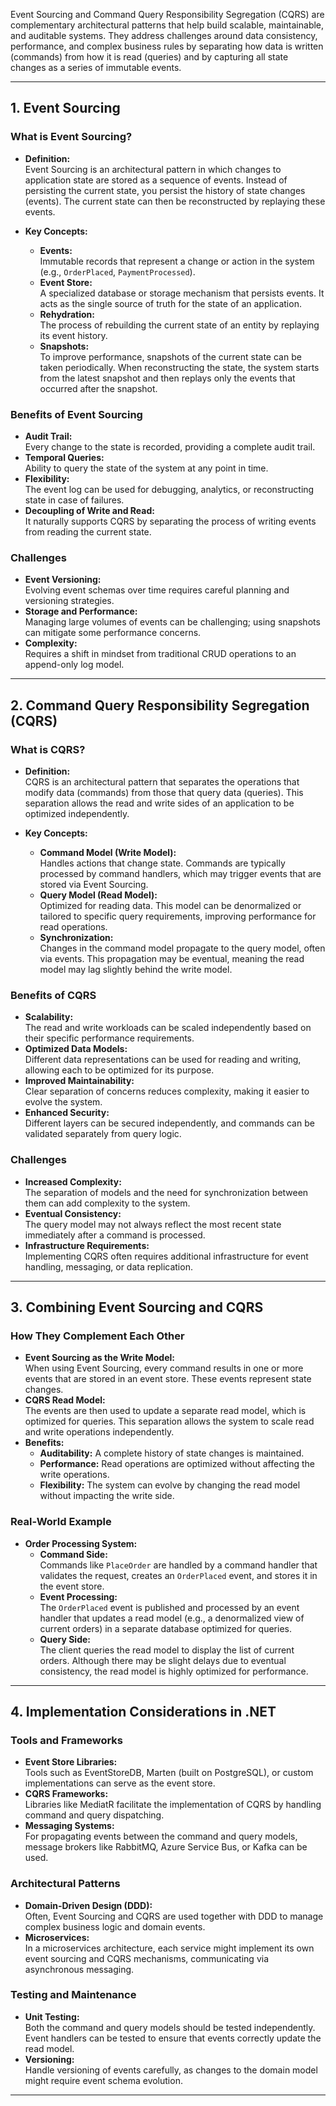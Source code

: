 Event Sourcing and Command Query Responsibility Segregation (CQRS) are complementary architectural patterns that help build scalable, maintainable, and auditable systems. They address challenges around data consistency, performance, and complex business rules by separating how data is written (commands) from how it is read (queries) and by capturing all state changes as a series of immutable events.

---

## 1. Event Sourcing

### What is Event Sourcing?
- **Definition:**  
  Event Sourcing is an architectural pattern in which changes to application state are stored as a sequence of events. Instead of persisting the current state, you persist the history of state changes (events). The current state can then be reconstructed by replaying these events.
  
- **Key Concepts:**
  - **Events:**  
    Immutable records that represent a change or action in the system (e.g., `OrderPlaced`, `PaymentProcessed`).
  - **Event Store:**  
    A specialized database or storage mechanism that persists events. It acts as the single source of truth for the state of an application.
  - **Rehydration:**  
    The process of rebuilding the current state of an entity by replaying its event history.
  - **Snapshots:**  
    To improve performance, snapshots of the current state can be taken periodically. When reconstructing the state, the system starts from the latest snapshot and then replays only the events that occurred after the snapshot.

### Benefits of Event Sourcing
- **Audit Trail:**  
  Every change to the state is recorded, providing a complete audit trail.
- **Temporal Queries:**  
  Ability to query the state of the system at any point in time.
- **Flexibility:**  
  The event log can be used for debugging, analytics, or reconstructing state in case of failures.
- **Decoupling of Write and Read:**  
  It naturally supports CQRS by separating the process of writing events from reading the current state.

### Challenges
- **Event Versioning:**  
  Evolving event schemas over time requires careful planning and versioning strategies.
- **Storage and Performance:**  
  Managing large volumes of events can be challenging; using snapshots can mitigate some performance concerns.
- **Complexity:**  
  Requires a shift in mindset from traditional CRUD operations to an append-only log model.

---

## 2. Command Query Responsibility Segregation (CQRS)

### What is CQRS?
- **Definition:**  
  CQRS is an architectural pattern that separates the operations that modify data (commands) from those that query data (queries). This separation allows the read and write sides of an application to be optimized independently.
  
- **Key Concepts:**
  - **Command Model (Write Model):**  
    Handles actions that change state. Commands are typically processed by command handlers, which may trigger events that are stored via Event Sourcing.
  - **Query Model (Read Model):**  
    Optimized for reading data. This model can be denormalized or tailored to specific query requirements, improving performance for read operations.
  - **Synchronization:**  
    Changes in the command model propagate to the query model, often via events. This propagation may be eventual, meaning the read model may lag slightly behind the write model.

### Benefits of CQRS
- **Scalability:**  
  The read and write workloads can be scaled independently based on their specific performance requirements.
- **Optimized Data Models:**  
  Different data representations can be used for reading and writing, allowing each to be optimized for its purpose.
- **Improved Maintainability:**  
  Clear separation of concerns reduces complexity, making it easier to evolve the system.
- **Enhanced Security:**  
  Different layers can be secured independently, and commands can be validated separately from query logic.

### Challenges
- **Increased Complexity:**  
  The separation of models and the need for synchronization between them can add complexity to the system.
- **Eventual Consistency:**  
  The query model may not always reflect the most recent state immediately after a command is processed.
- **Infrastructure Requirements:**  
  Implementing CQRS often requires additional infrastructure for event handling, messaging, or data replication.

---

## 3. Combining Event Sourcing and CQRS

### How They Complement Each Other
- **Event Sourcing as the Write Model:**  
  When using Event Sourcing, every command results in one or more events that are stored in an event store. These events represent state changes.
- **CQRS Read Model:**  
  The events are then used to update a separate read model, which is optimized for queries. This separation allows the system to scale read and write operations independently.
- **Benefits:**  
  - **Auditability:** A complete history of state changes is maintained.
  - **Performance:** Read operations are optimized without affecting the write operations.
  - **Flexibility:** The system can evolve by changing the read model without impacting the write side.

### Real-World Example
- **Order Processing System:**  
  - **Command Side:**  
    Commands like `PlaceOrder` are handled by a command handler that validates the request, creates an `OrderPlaced` event, and stores it in the event store.
  - **Event Processing:**  
    The `OrderPlaced` event is published and processed by an event handler that updates a read model (e.g., a denormalized view of current orders) in a separate database optimized for queries.
  - **Query Side:**  
    The client queries the read model to display the list of current orders. Although there may be slight delays due to eventual consistency, the read model is highly optimized for performance.

---

## 4. Implementation Considerations in .NET

### Tools and Frameworks
- **Event Store Libraries:**  
  Tools such as EventStoreDB, Marten (built on PostgreSQL), or custom implementations can serve as the event store.
- **CQRS Frameworks:**  
  Libraries like MediatR facilitate the implementation of CQRS by handling command and query dispatching.
- **Messaging Systems:**  
  For propagating events between the command and query models, message brokers like RabbitMQ, Azure Service Bus, or Kafka can be used.

### Architectural Patterns
- **Domain-Driven Design (DDD):**  
  Often, Event Sourcing and CQRS are used together with DDD to manage complex business logic and domain events.
- **Microservices:**  
  In a microservices architecture, each service might implement its own event sourcing and CQRS mechanisms, communicating via asynchronous messaging.

### Testing and Maintenance
- **Unit Testing:**  
  Both the command and query models should be tested independently. Event handlers can be tested to ensure that events correctly update the read model.
- **Versioning:**  
  Handle versioning of events carefully, as changes to the domain model might require event schema evolution.

---